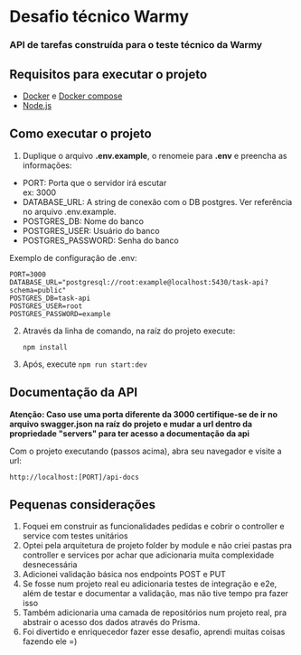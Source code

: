 # Desafio técnico Warmy

### API de tarefas construída para o teste técnico da Warmy

## Requisitos para executar o projeto

- [Docker](https://www.docker.com/) e [Docker compose](https://docs.docker.com/compose/gettingstarted/)
- [Node.js](https://nodejs.org/en)

## Como executar o projeto

1. Duplique o arquivo **.env.example**, o renomeie para **.env** e preencha as informações:

- PORT: Porta que o servidor irá escutar  
  ex: 3000
- DATABASE_URL: A string de conexão com o DB postgres.
  Ver referência no arquivo .env.example.
- POSTGRES_DB: Nome do banco
- POSTGRES_USER: Usuário do banco
- POSTGRES_PASSWORD: Senha do banco

Exemplo de configuração de .env:

```
PORT=3000
DATABASE_URL="postgresql://root:example@localhost:5430/task-api?schema=public"
POSTGRES_DB=task-api
POSTGRES_USER=root
POSTGRES_PASSWORD=example
```

2. Através da linha de comando, na raíz do projeto execute:

   `npm install`

3. Após, execute `npm run start:dev`

## Documentação da API

<strong>Atenção: Caso use uma porta diferente da 3000 certifique-se de ir no arquivo swagger.json na raíz do projeto e mudar a url dentro da propriedade "servers" para ter acesso a documentação da api </strong>

Com o projeto executando (passos acima), abra seu navegador e visite a url:

`http://localhost:[PORT]/api-docs`

## Pequenas considerações

1. Foquei em construir as funcionalidades pedidas e cobrir o controller e service com testes unitários
2. Optei pela arquitetura de projeto folder by module e não criei pastas pra controller e services por achar que adicionaria muita complexidade desnecessária
3. Adicionei validação básica nos endpoints POST e PUT
4. Se fosse num projeto real eu adicionaria testes de integração e e2e, além de testar e documentar a validação, mas não tive tempo pra fazer isso
5. Também adicionaria uma camada de repositórios num projeto real, pra abstrair o acesso dos dados através do Prisma.
6. Foi divertido e enriquecedor fazer esse desafio, aprendi muitas coisas fazendo ele =)

